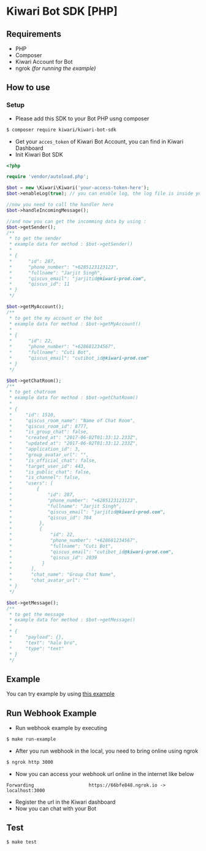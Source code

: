 # Kiwari Bot SDK [PHP]

## Requirements

* PHP
* Composer
* Kiwari Account for Bot
* ngrok _(for running the example)_

## How to use

### Setup

* Please add this SDK to your Bot PHP usng composer

```bash
$ composer require kiwari/kiwari-bot-sdk
```

* Get your `acces_token` of Kiwari Bot Account, you can find in Kiwari Dashboard
* Init Kiwari Bot SDK

```php
<?php

require 'vendor/autoload.php';

$bot = new \Kiwari\Kiwari('your-access-token-here');
$bot->enableLog(true); // you can enable log, the log file is inside your tmp

//now you need to call the handler here
$bot->handleIncomingMessage();

//and now you can get the incomming data by using :
$bot->getSender();
/**
 * to get the sender
 * example data for method : $bot->getSender()
 * 
 * {
 *      "id": 287,
 *      "phone_number": "+6285123123123",
 *      "fullname": "Jarjit Singh",
 *      "qiscus_email": "jarjitid@kiwari-prod.com",
 *      "qiscus_id": 11
 * }
 */

$bot->getMyAccount();
/**
 * to get the my account or the bot
 * example data for method : $bot->getMyAccount()
 * 
 * {
 *      "id": 22,
 *      "phone_number": "+628681234567",
 *      "fullname": "Cuti Bot",
 *      "qiscus_email": "cutibot_id@kiwari-prod.com"
 * }
 */

$bot->getChatRoom();
/**
 * to get chatroom
 * example data for method : $bot->getChatRoom()
 * 
 * {
 *     "id": 1510,
 *     "qiscus_room_name": "Name of Chat Room",
 *     "qiscus_room_id": 8777,
 *     "is_group_chat": false,
 *     "created_at": "2017-06-02T01:33:12.233Z",
 *     "updated_at": "2017-06-02T01:33:12.233Z",
 *     "application_id": 3,
 *     "group_avatar_url": "",
 *     "is_official_chat": false,
 *     "target_user_id": 443,
 *     "is_public_chat": false,
 *     "is_channel": false,
 *     "users": [
 *         {
 *             "id": 287,
 *             "phone_number": "+6285123123123",
 *             "fullname": "Jarjit Singh",
 *             "qiscus_email": "jarjitid@kiwari-prod.com",
 *             "qiscus_id": 784
 *          },
 *          {
 *              "id": 22,
 *              "phone_number": "+628681234567",
 *              "fullname": "Cuti Bot",
 *              "qiscus_email": "cutibot_id@kiwari-prod.com",
 *              "qiscus_id": 2039
 *           }
 *       ],
 *       "chat_name": "Group Chat Name",
 *       "chat_avatar_url": ""
 * }
 */

$bot->getMessage();
/**
 * to get the message
 * example data for method : $bot->getMessage()
 * 
 * {
 *     "payload": {},
 *     "text": "halo bro",
 *     "type": "text"
 * }
 */

```

## Example

You can try example by using [this example](./example)

## Run Webhook Example

* Run webhook example by executing

```bash
$ make run-example
```

* After you run webhook in the local, you need to bring online using ngrok

```bash
$ ngrok http 3000
```

* Now you can access your webhook url online in the internet like below

```
Forwarding                    https://66bfe848.ngrok.io -> localhost:3000  
```

* Register the url in the Kiwari dashboard
* Now you can chat with your Bot

## Test

```bash
$ make test
```